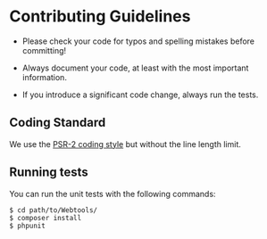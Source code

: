 Contributing Guidelines
=======================

* Please check your code for typos and spelling mistakes before committing!

* Always document your code, at least with the most important information.

* If you introduce a significant code change, always run the tests.


Coding Standard
---------------

We use the [PSR-2 coding style][1] but without the line length limit.


Running tests
-------------

You can run the unit tests with the following commands:

    $ cd path/to/Webtools/
    $ composer install
    $ phpunit


  [1]: https://github.com/php-fig/fig-standards/blob/master/accepted/PSR-2-coding-style-guide.md